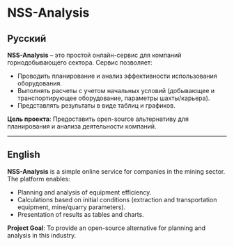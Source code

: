 # NSS-Analysis

## Русский

**NSS-Analysis** – это простой онлайн-сервис для компаний горнодобывающего сектора. Сервис позволяет:
- Проводить планирование и анализ эффективности использования оборудования.
- Выполнять расчеты с учетом начальных условий (добывающее и транспортирующее оборудование, параметры шахты/карьера).
- Представлять результаты в виде таблиц и графиков.

**Цель проекта**: Предоставить open-source альтернативу для планирования и анализа деятельности компаний.

---

## English

**NSS-Analysis** is a simple online service for companies in the mining sector. The platform enables:
- Planning and analysis of equipment efficiency.
- Calculations based on initial conditions (extraction and transportation equipment, mine/quarry parameters).
- Presentation of results as tables and charts.

**Project Goal**: To provide an open-source alternative for planning and analysis in this industry.
